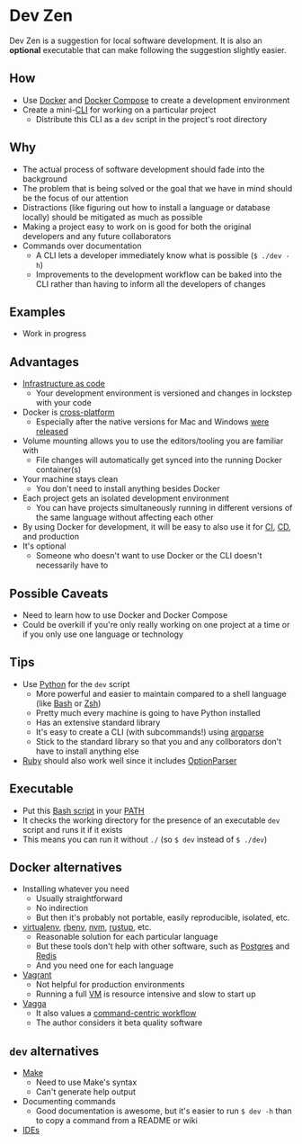 # Dev Zen
Dev Zen is a suggestion for local software development. It is also an
**optional** executable that can make following the suggestion slightly easier.

## How
* Use [Docker](https://www.docker.com/what-docker) and [Docker
  Compose](https://docs.docker.com/compose/) to create a development environment
* Create a mini-[CLI](https://en.wikipedia.org/wiki/Command-line_interface) for
  working on a particular project
    * Distribute this CLI as a `dev` script in the project's root directory

## Why
* The actual process of software development should fade into the background
* The problem that is being solved or the goal that we have in mind should be
  the focus of our attention
* Distractions (like figuring out how to install a language or database locally)
  should be mitigated as much as possible
* Making a project easy to work on is good for both the original developers and
  any future collaborators
* Commands over documentation
    * A CLI lets a developer immediately know what is possible (`$ ./dev -h`)
    * Improvements to the development workflow can be baked into the CLI rather
      than having to inform all the developers of changes

## Examples
* Work in progress

## Advantages
* [Infrastructure as code](https://martinfowler.com/bliki/InfrastructureAsCode.html)
    * Your development environment is versioned and changes in lockstep with
      your code
* Docker is [cross-platform](https://docs.docker.com/engine/installation/)
    * Especially after the native versions for Mac and Windows
      [were released](https://blog.docker.com/2016/07/docker-for-mac-and-windows-production-ready/)
* Volume mounting allows you to use the editors/tooling you are familiar with
    * File changes will automatically get synced into the running Docker container(s)
* Your machine stays clean
    * You don't need to install anything besides Docker
* Each project gets an isolated development environment
    * You can have projects simultaneously running in different versions of the
      same language without affecting each other
* By using Docker for development, it will be easy to also use it for
  [CI](https://en.wikipedia.org/wiki/Continuous_integration),
  [CD](https://en.wikipedia.org/wiki/Continuous_delivery), and production
* It's optional
    * Someone who doesn't want to use Docker or the CLI doesn't necessarily
      have to

## Possible Caveats
* Need to learn how to use Docker and Docker Compose
* Could be overkill if you're only really working on one project at a time or if
  you only use one language or technology

## Tips
* Use [Python](https://www.python.org/) for the `dev` script
    * More powerful and easier to maintain compared to a shell language (like
      [Bash](https://en.wikipedia.org/wiki/Bash_(Unix_shell)) or
      [Zsh](https://en.wikipedia.org/wiki/Z_shell))
    * Pretty much every machine is going to have Python installed
    * Has an extensive standard library
    * It's easy to create a CLI (with subcommands!) using [argparse](https://docs.python.org/3/library/argparse.html)
    * Stick to the standard library so that you and any collborators don't have
      to install anything else
* [Ruby](https://www.ruby-lang.org/) should also work well since it includes
  [OptionParser](http://ruby-doc.org/stdlib-2.4.0/libdoc/optparse/rdoc/OptionParser.html)

## Executable
* Put this [Bash script](bash/dev) in your
  [PATH](https://en.wikipedia.org/wiki/PATH_(variable))
* It checks the working directory for the presence of an executable `dev` script
  and runs it if it exists
* This means you can run it without `./` (so `$ dev` instead of `$ ./dev`)

## Docker alternatives
* Installing whatever you need
    * Usually straightforward
    * No indirection
    * But then it's probably not portable, easily reproducible, isolated, etc.
* [virtualenv](https://virtualenv.pypa.io/en/stable/), [rbenv](https://github.com/rbenv/rbenv), [nvm](https://github.com/creationix/nvm), [rustup](https://www.rustup.rs/), etc.
    * Reasonable solution for each particular language
    * But these tools don't help with other software, such as [Postgres](https://www.postgresql.org/) and [Redis](https://redis.io/)
    * And you need one for each language
* [Vagrant](https://www.vagrantup.com/)
    * Not helpful for production environments
    * Running a full [VM](https://en.wikipedia.org/wiki/Virtual_machine) is
      resource intensive and slow to start up
* [Vagga](http://vagga.readthedocs.org/)
    * It also values a
      [command-centric workflow](https://vagga.readthedocs.io/en/latest/vagga_features.html#command-centric-workflow)
    * The author considers it beta quality software

## `dev` alternatives
* [Make](https://www.gnu.org/software/make/)
    * Need to use Make's syntax
    * Can't generate help output
* Documenting commands
    * Good documentation is awesome, but it's easier to run `$ dev -h` than to
      copy a command from a README or wiki
* [IDEs](https://en.wikipedia.org/wiki/Integrated_development_environment)

